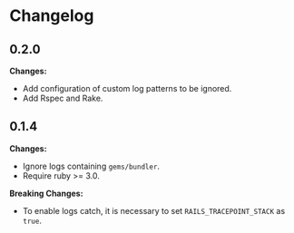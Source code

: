 # Changelog

## 0.2.0

**Changes:**

- Add configuration of custom log patterns to be ignored.
- Add Rspec and Rake.

## 0.1.4

**Changes:**

- Ignore logs containing `gems/bundler`.
- Require ruby >= 3.0.

**Breaking Changes:**

- To enable logs catch, it is necessary to set `RAILS_TRACEPOINT_STACK` as `true`.
